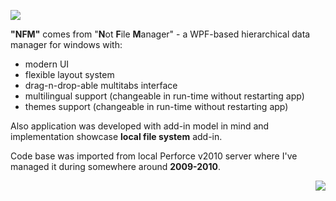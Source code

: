 [![](https://tokei.rs/b1/github/sevenate/nfm?category=code)](https://github.com/sevenate/nfm)

**"NFM"** comes from "**N**ot **F**ile **M**anager" - a WPF-based hierarchical data manager for windows with:

* modern UI
* flexible layout system
* drag-n-drop-able multitabs interface
* multilingual support (changeable in run-time without restarting app)
* themes support (changeable in run-time without restarting app)

Also application was developed with add-in model in mind and implementation showcase **local file system** add-in.

Code base was imported from local Perforce v2010 server where I've managed it during somewhere around **2009-2010**.

<img align="right" src="https://github.com/sevenate/nfm/blob/master/nfm-screenshot.png">
